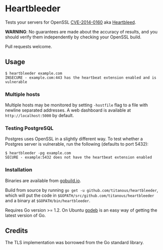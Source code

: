 # Heartbleeder

Tests your servers for OpenSSL
[CVE-2014-0160](https://www.openssl.org/news/secadv_20140407.txt) aka
[Heartbleed](http://heartbleed.com/).

**WARNING**: No guarantees are made about the accuracy of results, and you
should verify them independently by checking your OpenSSL build.

Pull requests welcome.

## Usage

```text
$ heartbleeder example.com
INSECURE - example.com:443 has the heartbeat extension enabled and is vulnerable
```

### Multiple hosts

Multiple hosts may be monitored by setting `-hostfile` flag to a file with
newline separated addresses. A web dashboard is available at
`http://localhost:5000` by default.

### Testing PostgreSQL

Postgres uses OpenSSL in a slightly different way. To test whether a Postgres
server is vulnerable, run the following (defaults to port 5432):

```text
$ heartbleeder -pg example.com
SECURE - example:5432 does not have the heartbeat extension enabled
```

### Installation

Binaries are available from
[gobuild.io](https://gobuild.io/download/github.com/titanous/heartbleeder).

Build from source by running `go get -u github.com/titanous/heartbleeder`, which
will put the code in `$GOPATH/src/github.com/titanous/heartbleeder` and a binary
at `$GOPATH/bin/heartbleeder`.

Requires Go version >= 1.2. On Ubuntu
[godeb](http://blog.labix.org/2013/06/15/in-flight-deb-packages-of-go) is an
easy way of getting the latest version of Go.

## Credits

The TLS implementation was borrowed from the Go standard library.
